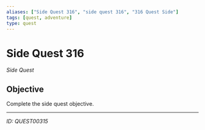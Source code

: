 ```yaml
---
aliases: ["Side Quest 316", "side quest 316", "316 Quest Side"]
tags: [quest, adventure]
type: quest
---
```


# Side Quest 316

*Side Quest*

## Objective
Complete the side quest objective.

---
*ID: QUEST00315*